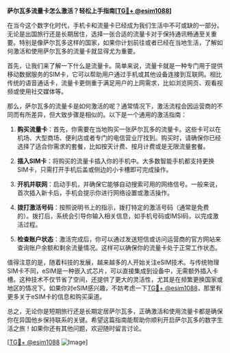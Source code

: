 **萨尔瓦多流量卡怎么激活？轻松上手指南[[TG💪+ @esim1088](https://t.me/s/esim1088)]**

在当今这个数字化时代，手机卡和流量卡已经成为我们生活中不可或缺的一部分。无论是出国旅行还是长期居住，选择一张合适的流量卡对于保持通讯畅通至关重要。特别是像萨尔瓦多这样的国家，如果你计划前往或者已经在当地生活，了解如何激活和使用萨尔瓦多的流量卡就显得尤为重要。

首先，让我们来了解一下什么是流量卡。简单来说，流量卡就是一种专门用于提供移动数据服务的SIM卡，它可以帮助用户通过手机或其他设备连接到互联网。相比传统的语音通话卡，流量卡更侧重于满足用户的上网需求，比如浏览网页、观看视频或使用社交媒体等。

那么，萨尔瓦多的流量卡是如何激活的呢？通常情况下，激活流程会因运营商的不同而有所差异，但大致步骤是相似的。以下是一个通用的激活指南：

1. **购买流量卡**：首先，你需要在当地购买一张萨尔瓦多的流量卡。这些卡可以在机场、大型商场、便利店或者专门的电信营业厅找到。购买时，请确保你已经选择了适合你需求的套餐，比如按天计费、按月计费或是无限流量套餐。

2. **插入SIM卡**：将购买的流量卡插入你的手机中。大多数智能手机都支持更换SIM卡，只需打开手机后盖或侧边的小卡槽即可完成操作。

3. **开机并联网**：启动手机，并确保它能够自动搜索可用的网络信号。一般来说，首次插入新卡后，手机会提示你进行网络设置或激活操作。

4. **拨打激活号码**：按照说明书上的指示，拨打特定的激活号码（通常是免费的）。拨打后，系统会引导你输入相关信息，如手机号码或IMSI码，以完成激活过程。

5. **检查账户状态**：激活完成后，你可以通过发送短信或访问运营商的官方网站来查询账户余额和剩余流量情况。这样可以确保你的流量卡处于正常工作状态。

值得注意的是，随着科技的发展，越来越多的人开始关注eSIM技术。与传统物理SIM卡不同，eSIM是一种嵌入式芯片，可以直接集成到设备中，无需额外插入卡槽。这种技术不仅节省了空间，还提供了更大的灵活性，尤其是在频繁更换国家或地区的情况下。如果你对eSIM感兴趣，不妨考虑一下[TG💪+ @esim1088](https://t.me/s/esim1088)，那里有更多关于eSIM卡的信息和购买渠道。

总之，无论你是短期旅行还是长期定居萨尔瓦多，正确激活和使用流量卡都是确保你在异国他乡保持联系的关键。希望这篇指南能帮助你顺利开启萨尔瓦多的数字生活之旅！如果你还有其他问题，欢迎随时留言讨论。

[[TG💪+ @esim1088](https://t.me/s/esim1088) ![Image](https://i.postimg.cc/4NQfJmqS/Snipaste-2025-05-13-00-14-12.png)]